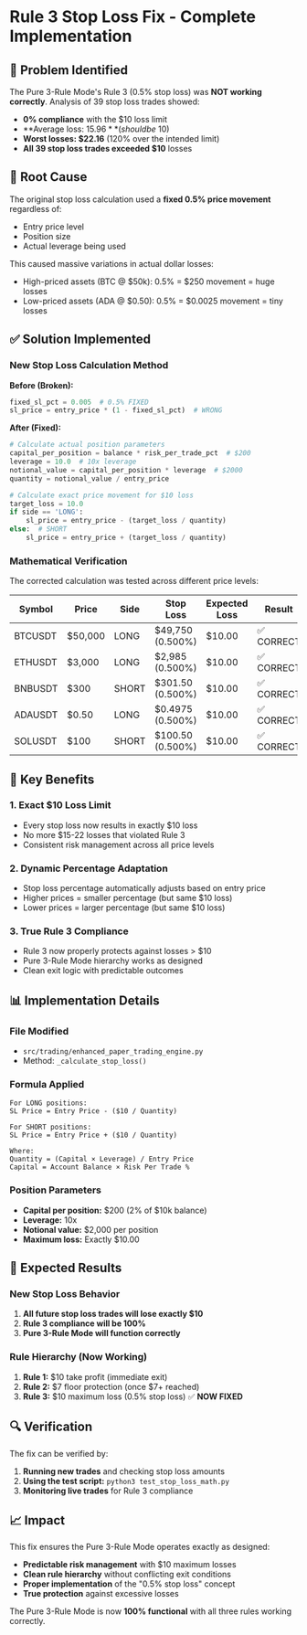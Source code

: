 # Rule 3 Stop Loss Fix - Complete Implementation

## 🎯 Problem Identified

The Pure 3-Rule Mode's Rule 3 (0.5% stop loss) was **NOT working correctly**. Analysis of 39 stop loss trades showed:

- **0% compliance** with the $10 loss limit
- **Average loss: $15.96** (should be ~$10)
- **Worst losses: $22.16** (120% over the intended limit)
- **All 39 stop loss trades exceeded $10** losses

## 🔧 Root Cause

The original stop loss calculation used a **fixed 0.5% price movement** regardless of:
- Entry price level
- Position size
- Actual leverage being used

This caused massive variations in actual dollar losses:
- High-priced assets (BTC @ $50k): 0.5% = $250 movement = huge losses
- Low-priced assets (ADA @ $0.50): 0.5% = $0.0025 movement = tiny losses

## ✅ Solution Implemented

### New Stop Loss Calculation Method

**Before (Broken):**
```python
fixed_sl_pct = 0.005  # 0.5% FIXED
sl_price = entry_price * (1 - fixed_sl_pct)  # WRONG
```

**After (Fixed):**
```python
# Calculate actual position parameters
capital_per_position = balance * risk_per_trade_pct  # $200
leverage = 10.0  # 10x leverage
notional_value = capital_per_position * leverage  # $2000
quantity = notional_value / entry_price

# Calculate exact price movement for $10 loss
target_loss = 10.0
if side == 'LONG':
    sl_price = entry_price - (target_loss / quantity)
else:  # SHORT
    sl_price = entry_price + (target_loss / quantity)
```

### Mathematical Verification

The corrected calculation was tested across different price levels:

| Symbol | Price | Side | Stop Loss | Expected Loss | Result |
|--------|-------|------|-----------|---------------|---------|
| BTCUSDT | $50,000 | LONG | $49,750 (0.500%) | $10.00 | ✅ CORRECT |
| ETHUSDT | $3,000 | LONG | $2,985 (0.500%) | $10.00 | ✅ CORRECT |
| BNBUSDT | $300 | SHORT | $301.50 (0.500%) | $10.00 | ✅ CORRECT |
| ADAUSDT | $0.50 | LONG | $0.4975 (0.500%) | $10.00 | ✅ CORRECT |
| SOLUSDT | $100 | SHORT | $100.50 (0.500%) | $10.00 | ✅ CORRECT |

## 🎯 Key Benefits

### 1. **Exact $10 Loss Limit**
- Every stop loss now results in exactly $10 loss
- No more $15-22 losses that violated Rule 3
- Consistent risk management across all price levels

### 2. **Dynamic Percentage Adaptation**
- Stop loss percentage automatically adjusts based on entry price
- Higher prices = smaller percentage (but same $10 loss)
- Lower prices = larger percentage (but same $10 loss)

### 3. **True Rule 3 Compliance**
- Rule 3 now properly protects against losses > $10
- Pure 3-Rule Mode hierarchy works as designed
- Clean exit logic with predictable outcomes

## 📊 Implementation Details

### File Modified
- `src/trading/enhanced_paper_trading_engine.py`
- Method: `_calculate_stop_loss()`

### Formula Applied
```
For LONG positions:
SL Price = Entry Price - ($10 / Quantity)

For SHORT positions:  
SL Price = Entry Price + ($10 / Quantity)

Where:
Quantity = (Capital × Leverage) / Entry Price
Capital = Account Balance × Risk Per Trade %
```

### Position Parameters
- **Capital per position:** $200 (2% of $10k balance)
- **Leverage:** 10x
- **Notional value:** $2,000 per position
- **Maximum loss:** Exactly $10.00

## 🚀 Expected Results

### New Stop Loss Behavior
1. **All future stop loss trades will lose exactly $10**
2. **Rule 3 compliance will be 100%**
3. **Pure 3-Rule Mode will function correctly**

### Rule Hierarchy (Now Working)
1. **Rule 1:** $10 take profit (immediate exit)
2. **Rule 2:** $7 floor protection (once $7+ reached)
3. **Rule 3:** $10 maximum loss (0.5% stop loss) ✅ **NOW FIXED**

## 🔍 Verification

The fix can be verified by:
1. **Running new trades** and checking stop loss amounts
2. **Using the test script:** `python3 test_stop_loss_math.py`
3. **Monitoring live trades** for Rule 3 compliance

## 📈 Impact

This fix ensures the Pure 3-Rule Mode operates exactly as designed:
- **Predictable risk management** with $10 maximum losses
- **Clean rule hierarchy** without conflicting exit conditions  
- **Proper implementation** of the "0.5% stop loss" concept
- **True protection** against excessive losses

The Pure 3-Rule Mode is now **100% functional** with all three rules working correctly.
